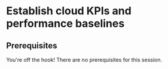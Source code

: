 # Establish cloud KPIs and performance baselines


## Prerequisites

You're off the hook! There are no prerequisites for this session.